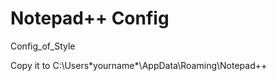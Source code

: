 Notepad++ Config
=========

Config_of_Style

Copy it to C:\Users\*yourname*\AppData\Roaming\Notepad++
